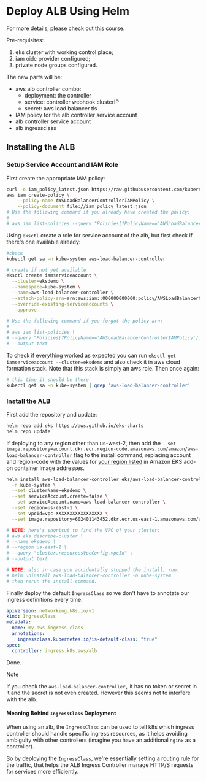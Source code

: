 # Deploy ALB Using Helm

For more details, please check out [this](https://www.udemy.com/course/aws-eks-kubernetes-masterclass-devops-microservices/)
course.

Pre-requisites:

1. eks cluster with working control place;
2. iam oidc provider configured;
3. private node groups configured.

The new parts will be:

- aws alb controller combo:
  - deployment: the controller
  - service: controller webhook clusterIP
  - secret: aws load balancer tls
- IAM policy for the alb controller service account
- alb controller service account
- alb ingressclass

## Installing the ALB

### Setup Service Account and IAM Role

First create the appropriate IAM policy:

```bash
curl -o iam_policy_latest.json https://raw.githubusercontent.com/kubernetes-sigs/aws-load-balancer-controller/main/docs/install/iam_policy.json
aws iam create-policy \
    --policy-name AWSLoadBalancerControllerIAMPolicy \
    --policy-document file://iam_policy_latest.json
# Use the following command if you already have created the policy:
#
# aws iam list-policies --query "Policies[?PolicyName=='AWSLoadBalancerControllerIAMPolicy'].Arn" --output text
```

Using `eksctl` create a role for service account of the alb, but first
check if there's one available already:

```bash
#check
kubectl get sa -n kube-system aws-load-balancer-controller
```

```bash
# create if not yet available
eksctl create iamserviceaccount \
  --cluster=eksdemo \
  --namespace=kube-system \
  --name=aws-load-balancer-controller \
  --attach-policy-arn=arn:aws:iam::000000000000:policy/AWSLoadBalancerControllerIAMPolicy \
  --override-existing-serviceaccounts \
  --approve

# Use the following command if you forgot the policy arn:
#
# aws iam list-policies \
# --query "Policies[?PolicyName=='AWSLoadBalancerControllerIAMPolicy'].Arn" \
# --output text
```

To check if everything worked as expected you can run
`eksctl get iamserviceaccount --cluster=eksdemo` and also check it in
aws cloud formation stack. Note that this stack is simply an aws role.
Then once again:

```bash
# this time it should be there
kubectl get sa -n kube-system | grep 'aws-load-balancer-controller'
```

### Install the ALB

First add the repository and update:

```bash
helm repo add eks https://aws.github.io/eks-charts
helm repo update
```

If deploying to any region other than us-west-2, then add the
`--set image.repository=account.dkr.ecr.region-code.amazonaws.com/amazon/aws-load-balancer-controller`
flag to the install command, replacing account and region-code with the values
for [your region listed](https://docs.aws.amazon.com/eks/latest/userguide/add-ons-images.html)
in Amazon EKS add-on container image addresses.

```bash
helm install aws-load-balancer-controller eks/aws-load-balancer-controller \
  -n kube-system \
  --set clusterName=eksdemo \
  --set serviceAccount.create=false \
  --set serviceAccount.name=aws-load-balancer-controller \
  --set region=us-east-1 \
  --set vpcId=vpc-XXXXXXXXXXXXXXXXX \
  --set image.repository=602401143452.dkr.ecr.us-east-1.amazonaws.com/amazon/aws-load-balancer-controller

# NOTE: here's shortcut to find the VPC of your cluster:
# aws eks describe-cluster \
# --name eksdemo \
# --region us-east-1 \
# --query "cluster.resourcesVpcConfig.vpcId" \
# --output text

# NOTE: also in case you accidentally stopped the install, run:
# helm uninstall aws-load-balancer-controller -n kube-system
# then rerun the install command.
```

Finally deploy the default `IngressClass` so we don't have to annotate our
ingress definitions every time.

```yaml
apiVersion: networking.k8s.io/v1
kind: IngressClass
metadata:
  name: my-aws-ingress-class
  annotations:
    ingressclass.kubernetes.io/is-default-class: "true"
spec:
  controller: ingress.k8s.aws/alb
```

Done.

> [!NOTE]
> If you check the `aws-load-balancer-controller,` it has no token or secret
> in it and the secret is not even created. However this seems not to
> interfere with the alb.

#### Meaning Behind `IngressClass` Deployment

When using an alb, the `IngressClass` can be used to tell k8s which ingress
controller should handle specific ingress resources, as it helps avoiding
ambiguity with other controllers (imagine you have an additional `nginx`
as a controller).

So by deploying the `IngressClass`, we're essentially setting a routing rule
for the traffic, that helps the ALB Ingress Controller manage HTTP/S requests
for services more efficiently.
